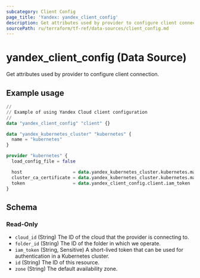 ```yaml
---
subcategory: Client Config
page_title: 'Yandex: yandex_client_config'
description: Get attributes used by provider to configure client connection.
sourcePath: ru/terraform/tf-ref/data-sources/client_config.md
---
```


# yandex_client_config (Data Source)

Get attributes used by provider to configure client connection.

## Example usage

```terraform
//
// Example of using Yandex Cloud client configuration
//
data "yandex_client_config" "client" {}

data "yandex_kubernetes_cluster" "kubernetes" {
  name = "kubernetes"
}

provider "kubernetes" {
  load_config_file = false

  host                   = data.yandex_kubernetes_cluster.kubernetes.master.0.external_v4_endpoint
  cluster_ca_certificate = data.yandex_kubernetes_cluster.kubernetes.master.0.cluster_ca_certificate
  token                  = data.yandex_client_config.client.iam_token
}
```

<!-- schema generated by tfplugindocs -->
## Schema

### Read-Only

- `cloud_id` (String) The ID of the cloud that the provider is connecting to.
- `folder_id` (String) The ID of the folder in which we operate.
- `iam_token` (String, Sensitive) A short-lived token that can be used for authentication in a Kubernetes cluster.
- `id` (String) The ID of this resource.
- `zone` (String) The default availability zone.
